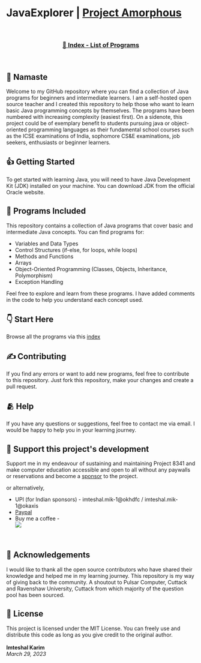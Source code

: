 <!DOCTYPE html>
<html>
<head>
</head>
<body><h1>JavaExplorer | <a href="https://github.com/sponsors/imteshalkarim">Project Amorphous </a></h1>
<br>
<h3 align="center"><a href="https://github.com/imteshalkarim/JavaExplorer/blob/main/index.md">🏁 Index - List of Programs</a></h3>
<br>
<h2> 🙏 Namaste </h2>
<p>Welcome to my GitHub repository where you can find a collection of Java programs for beginners and intermediate learners. I am a self-hosted open source teacher and I created this repository to help those who want to learn basic Java programming concepts by themselves.
The programs have been numbered with increasing complexity (easiest first).
On a sidenote, this project could be of exemplary benefit to students pursuing java or object-oriented programming languages as their fundamental school courses such as the ICSE examinations of India, sophomore CS&E examinations, job seekers, enthusiasts or beginner learners.</p>

<h2>👍 Getting Started</h2>

<p>To get started with learning Java, you will need to have Java Development Kit (JDK) installed on your machine. You can download JDK from the official Oracle website.</p>

<h2>📃 Programs Included</h2>

<p>This repository contains a collection of Java programs that cover basic and intermediate Java concepts. You can find programs for:</p>

<ul>
	<li>Variables and Data Types</li>
	<li>Control Structures (if-else, for loops, while loops)</li>
	<li>Methods and Functions</li>
	<li>Arrays</li>
	<li>Object-Oriented Programming (Classes, Objects, Inheritance, Polymorphism)</li>
	<li>Exception Handling</li>
</ul>

<p>Feel free to explore and learn from these programs. I have added comments in the code to help you understand each concept used.</p>

<h2>👇 Start Here</h2>

<p>Browse all the programs via this <a href="https://github.com/imteshalkarim/JavaExplorer/blob/main/index.md">index</a></p>

<h2>✍️ Contributing</h2>

<p>If you find any errors or want to add new programs, feel free to contribute to this repository. Just fork this repository, make your changes and create a pull request.</p>

<h2>🫂 Help</h2>

<p>If you have any questions or suggestions, feel free to contact me via email. I would be happy to help you in your learning journey.</p>

## 🫶 Support this project's development

Support me in my endeavour of sustaining and maintaining Project 8341 and make computer education accessible and open to all without any paywalls or reservations and become a [sponsor](https://github.com/sponsors/imteshalkarim) to the project.

or alternatively,

- UPI (for Indian sponsors) - imteshal.mik-1@okhdfc / imteshal.mik-1@okaxis
- [Paypal](https://paypal.me/imteshalkarim?country.x=IN&locale.x=en_GB)
- Buy me a coffee - 
            <div align="left">
            <a href="https://www.buymeacoffee.com/imteshalkarim" target="_blank" style="display: inline-block;">
                <img
                    src="https://img.shields.io/badge/Donate-Buy%20Me%20A%20Coffee-orange.svg?style=flat-square" 
                    align="center"/>
            </a></div>
<br />

<h2>🤗 Acknowledgements</h2>

<p>I would like to thank all the open source contributors who have shared their knowledge and helped me in my learning journey. This repository is my way of giving back to the community.
A shoutout to Pulsar Computer, Cuttack and Ravenshaw University, Cuttack from which majority of the question pool has been sourced.</p>

<h2>🪪 License</h2>

<p>This project is licensed under the MIT License. You can freely use and distribute this code as long as you give credit to the original author.<br>
<br>
<b>Imteshal Karim</b> <br>
<I>March 29, 2023</I> </p>
</body>
</html>
